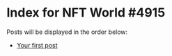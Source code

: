 # Index for NFT World #4915
Posts will be displayed in the order below:

- [Your first post](./001-first.md)

